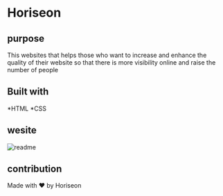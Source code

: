 # Horiseon

## purpose
This websites that helps those who want to increase and enhance the quality of their website so that there is more visibility online and raise the number of people 



## Built with 
*HTML
*CSS

## wesite

![readme](https://user-images.githubusercontent.com/94236932/151681116-89951bc1-d412-4c0b-b5c3-a9f17bab76a7.png)


## contribution
Made with ❤️️ by Horiseon
